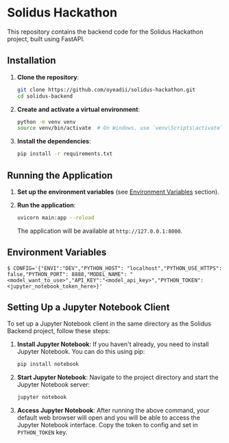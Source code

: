 # Solidus Hackathon

This repository contains the backend code for the Solidus Hackathon project, built using FastAPI.

## Installation

1. **Clone the repository**:
    ```bash
    git clone https://github.com/oyeadii/solidus-hackathon.git
    cd solidus-backend
    ```

2. **Create and activate a virtual environment**:
    ```bash
    python -m venv venv
    source venv/bin/activate  # On Windows, use `venv\Scripts\activate`
    ```

3. **Install the dependencies**:
    ```bash
    pip install -r requirements.txt
    ```

## Running the Application

1. **Set up the environment variables** (see [Environment Variables](#environment-variables) section).

2. **Run the application**:
    ```bash
    uvicorn main:app --reload
    ```

   The application will be available at `http://127.0.0.1:8000`.

## Environment Variables

```
$ CONFIG='{"ENVI":"DEV","PYTHON_HOST": "localhost","PYTHON_USE_HTTPS": false,"PYTHON_PORT": 8888,"MODEL_NAME": "<model_want_to_use>","API_KEY":"<model_api_key>","PYTHON_TOKEN":<jupyter_notebook_token_here>}'
``` 

## Setting Up a Jupyter Notebook Client

To set up a Jupyter Notebook client in the same directory as the Solidus Backend project, follow these steps:

1. **Install Jupyter Notebook**:
    If you haven't already, you need to install Jupyter Notebook. You can do this using pip:
    ```bash
    pip install notebook
    ```

2. **Start Jupyter Notebook**:
    Navigate to the project directory and start the Jupyter Notebook server:
    ```bash
    jupyter notebook
    ```

3. **Access Jupyter Notebook**:
    After running the above command, your default web browser will open and you will be able to access the Jupyter Notebook interface. Copy the token to config and set in `PYTHON_TOKEN` key.